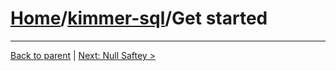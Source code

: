 # [Home](https://github.com/babyfish-ct/kimmer)/[kimmer-sql](./README.md)/Get started

------------------
[Back to parent](./README.md) | [Next: Null Saftey >](./null-safety.md)

